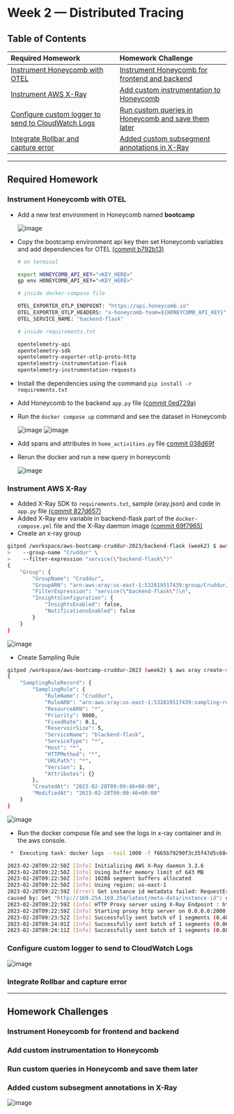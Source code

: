 # Week 2 — Distributed Tracing

## Table of Contents
| Required Homework | | Homework Challenge|
| :--- | :--- | :--- |
| [Instrument Honeycomb with OTEL](#instrument-honeycomb-with-otel) | | [Instrument Honeycomb for frontend and backend](#instrument-honeycomb-for-frontend-and-backend) |
| [Instrument AWS X-Ray](#instrument-aws-x-ray) | | [Add custom instrumentation to Honeycomb](#add-custom-instrumentation-to-honeycomb) | 
| [Configure custom logger to send to CloudWatch Logs](#configure-custom-logger-to-send-to-cloudwatch-logs) | | [Run custom queries in Honeycomb and save them later](#run-custom-queries-in-honeycomb-and-save-them-later) |
| [Integrate Rollbar and capture error](#integrate-rollbar-and-capture-error) | | [Added custom subsegment annotations in X-Ray](#added-custom-subsegment-annotations-in-x-ray)|
---

## Required Homework

### Instrument Honeycomb with OTEL
- Add a new test environment in Honeycomb named **bootcamp**
 
  ![image](https://user-images.githubusercontent.com/71366703/221765130-006bb46a-7144-44b6-93d8-e1456d3d1c62.png)
- Copy the bootcamp environment api key then set Honeycomb variables and add dependencies for OTEL [(commit b792b13)](https://github.com/timmy-cde/aws-bootcamp-cruddur-2023/commit/b792b13f5e23da76a6fc89f8a818ef7d95e6afdf)
  ```sh
  # on terminal
  
  export HONEYCOMB_API_KEY="<KEY_HERE>"
  gp env HONEYCOMB_API_KEY="<KEY_HERE>"
  ```
  ```Dockerfile
  # inside docker-compose file
  
  OTEL_EXPORTER_OTLP_ENDPOINT: "https://api.honeycomb.io"
  OTEL_EXPORTER_OTLP_HEADERS: "x-honeycomb-team=${HONEYCOMB_API_KEY}"
  OTEL_SERVICE_NAME: "backend-flask"
  ```
  ```sh
  # inside requirements.txt
  
  opentelemetry-api
  opentelemetry-sdk
  opentelemetry-exporter-otlp-proto-http
  opentelemetry-instrumentation-flask
  opentelemetry-instrumentation-requests
  ```
- Install the dependencies using the command `pip install -r requirements.txt`
- Add Honeycomb to the backend `app.py` file [(commit 0ed729a)](https://github.com/timmy-cde/aws-bootcamp-cruddur-2023/commit/0ed729a8a2971b879edae05f13d5c85276b33f6a)
- Run the `docker compose up` command and see the dataset in Honeycomb
  
  ![image](https://user-images.githubusercontent.com/71366703/221764994-688f55a0-3142-4da8-8f59-f5b40b2f4570.png)
  ![image](https://user-images.githubusercontent.com/71366703/221767333-d4a01f19-c25f-49d4-995e-9ab75818eba1.png)

- Add spans and attributes in `home_activities.py` file [commit 038d69f](https://github.com/timmy-cde/aws-bootcamp-cruddur-2023/commit/038d69f6f0e34718956546c2f3c25135da8ed9d1)
- Rerun the docker and run a new query in honeycomb
  
  ![image](https://user-images.githubusercontent.com/71366703/221766983-10359f0b-dbcc-453f-a55c-1b2fb916909f.png)
  
### Instrument AWS X-Ray
- Added X-Ray SDK to `requirements.txt`, sample (xray.json) and code in `app.py` file [(commit 827d657)](https://github.com/timmy-cde/aws-bootcamp-cruddur-2023/commit/827d65726eed98dfd00d4ce407e918acb10d2ed6)
- Added X-Ray env variable in backend-flask part of the `docker-compose.yml` file and the X-Ray daemon image [(commit 69f7965)](https://github.com/timmy-cde/aws-bootcamp-cruddur-2023/commit/69f796504e05313380644659c55a93db409e8619)
- Create an x-ray group
 
 ```sh
 gitpod /workspace/aws-bootcamp-cruddur-2023/backend-flask (week2) $ aws xray create-group \
 >    --group-name "Cruddur" \
 >    --filter-expression "service(\"backend-flask\")"
 {
     "Group": {
         "GroupName": "Cruddur",
         "GroupARN": "arn:aws:xray:us-east-1:532819517439:group/Cruddur/JRXLD4GZE4KR6YIQ3JOSRGF4NSVYJZE6SWRQ2SXYPAQZCSH7I5SA",
         "FilterExpression": "service(\"backend-flask\")\n",
         "InsightsConfiguration": {
             "InsightsEnabled": false,
             "NotificationsEnabled": false
         }
     }
 }
 ```
 ![image](https://user-images.githubusercontent.com/71366703/222108347-e867c8b1-160b-4355-ba26-53ca23efb894.png)
- Create Sampling Rule
 
 ```sh
 gitpod /workspace/aws-bootcamp-cruddur-2023 (week2) $ aws xray create-sampling-rule --cli-input-json file://aws/json/xray.json
 {
     "SamplingRuleRecord": {
         "SamplingRule": {
             "RuleName": "Cruddur",
             "RuleARN": "arn:aws:xray:us-east-1:532819517439:sampling-rule/Cruddur",
             "ResourceARN": "*",
             "Priority": 9000,
             "FixedRate": 0.1,
             "ReservoirSize": 5,
             "ServiceName": "blackend-flask",
             "ServiceType": "*",
             "Host": "*",
             "HTTPMethod": "*",
             "URLPath": "*",
             "Version": 1,
             "Attributes": {}
         },
         "CreatedAt": "2023-02-28T09:09:46+00:00",
         "ModifiedAt": "2023-02-28T09:09:46+00:00"
     }
 }
 ```
 ![image](https://user-images.githubusercontent.com/71366703/222108591-c9c8e212-73e7-4126-beca-c8acc75dd042.png)

- Run the docker compose file and see the logs in x-ray container and in the aws console.
 
 ```sh
  *  Executing task: docker logs --tail 1000 -f f665b79290f3c35f47d5c6842ee9361af71a23f21bf99791c34ac846b1945d6d 

 2023-02-28T09:22:50Z [Info] Initializing AWS X-Ray daemon 3.3.6
 2023-02-28T09:22:50Z [Info] Using buffer memory limit of 643 MB
 2023-02-28T09:22:50Z [Info] 10288 segment buffers allocated
 2023-02-28T09:22:50Z [Info] Using region: us-east-1
 2023-02-28T09:22:59Z [Error] Get instance id metadata failed: RequestError: send request failed
 caused by: Get "http://169.254.169.254/latest/meta-data/instance-id": context deadline exceeded (Client.Timeout exceeded while awaiting headers)
 2023-02-28T09:22:59Z [Info] HTTP Proxy server using X-Ray Endpoint : https://xray.us-east-1.amazonaws.com
 2023-02-28T09:22:59Z [Info] Starting proxy http server on 0.0.0.0:2000
 2023-02-28T09:23:52Z [Info] Successfully sent batch of 1 segments (0.404 seconds)
 2023-02-28T09:24:01Z [Info] Successfully sent batch of 1 segments (0.066 seconds)
 2023-02-28T09:24:11Z [Info] Successfully sent batch of 1 segments (0.082 seconds)
 ```

### Configure custom logger to send to CloudWatch Logs
![image](https://user-images.githubusercontent.com/71366703/221897217-10652f0a-b329-4890-bb4e-8a756876c6ce.png)

### Integrate Rollbar and capture error

---

## Homework Challenges

###  Instrument Honeycomb for frontend and backend
### Add custom instrumentation to Honeycomb
### Run custom queries in Honeycomb and save them later
### Added custom subsegment annotations in X-Ray
![image](https://user-images.githubusercontent.com/71366703/221891878-f4a45f79-8769-409d-a47f-108e873826d0.png)


